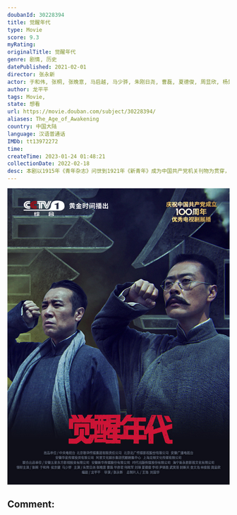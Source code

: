 ```yaml
---
doubanId: 30228394
title: 觉醒年代
type: Movie
score: 9.3
myRating: 
originalTitle: 觉醒年代
genre: 剧情, 历史
datePublished: 2021-02-01
director: 张永新
actor: 于和伟, 张桐, 张晚意, 马启越, 马少骅, 朱刚日尧, 曹磊, 夏德俊, 周显欣, 杨景天, 杨杏, 张思乐, 毕彦君, 武笑羽, 卢易, 高爽, 牟星, 张露, 岳鹏飞, 查文浩, 唐旭, 林俊毅, 侯京健, 何政军, 刘琳, 徐敏, 尹铸胜, 卫仑, 沈琳珺, 迟蓬, 封新天, 侯煜, 谭洋, 郑昊, 舒耀瑄, 朱泳腾, 王鹏凯, 金宁, 俞馨妍, 牧东, 王川, 达来哈里呼, 姜寒, 来喜, 张艺文, 庞雨浓, 王迪, 张浩天, 黄俊鹏, 言杰, 韩澈, 安冬, 张熙唯, 黄怀霆, 姜瑞霖, 商虹, 刘文治, 臧金生, 周舟, 李乐, 于潼
author: 龙平平
tags: Movie, 
state: 想看
url: https://movie.douban.com/subject/30228394/
aliases: The_Age_of_Awakening
country: 中国大陆
language: 汉语普通话
IMDb: tt13972272
time: 
createTime: 2023-01-24 01:48:21
collectionDate: 2022-02-18
desc: 本剧以1915年《青年杂志》问世到1921年《新青年》成为中国共产党机关刊物为贯穿，展现了从新文化运动到中国共产党建立这段波澜壮阔的历史画卷，讲述觉醒年代的百态人生。该剧以李大钊、陈独秀、胡适从相识、...
---
```


![image](assets/p2631873666.jpg)

Comment: 
---


